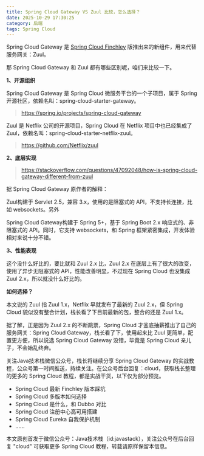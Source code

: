 ```yaml
---
title: Spring Cloud Gateway VS Zuul 比较，怎么选择？
date: 2025-10-29 17:30:25
category: 后端
tags: Spring Cloud
---
```


Spring Cloud Gateway 是 [Spring Cloud Finchley](https://mp.weixin.qq.com/s/3MmPgia6ghxwfj2Xcm6tyg) 版推出来的新组件，用来代替服务网关：Zuul。

那 Spring Cloud Gateway 和 Zuul 都有哪些区别呢，咱们来比较一下。

**1、开源组织**

Spring Cloud Gateway 是 Spring Cloud 微服务平台的一个子项目，属于 Spring 开源社区，依赖名叫：spring-cloud-starter-gateway。

> https://spring.io/projects/spring-cloud-gateway

Zuul 是 Netflix 公司的开源项目，Spring Cloud 在 Netflix 项目中也已经集成了 Zuul，依赖名叫：spring-cloud-starter-netflix-zuul。

> https://github.com/Netflix/zuul

**2、底层实现**

> https://stackoverflow.com/questions/47092048/how-is-spring-cloud-gateway-different-from-zuul

据 Spring Cloud Gateway 原作者的解释：

Zuul构建于 Servlet 2.5，兼容 3.x，使用的是阻塞式的 API，不支持长连接，比如 websockets。另外

Spring Cloud Gateway构建于 Spring 5+，基于 Spring Boot 2.x 响应式的、非阻塞式的 API。同时，它支持 websockets，和 Spring 框架紧密集成，开发体验相对来说十分不错。

**3、性能表现**

这个没什么好比的，要比就和 Zuul 2.x 比，Zuul 2.x 在底层上有了很大的改变，使用了异步无阻塞式的 API，性能改善明显，不过现在 Spring Cloud 也没集成 Zuul 2.x，所以就没什么好比的。


**如何选择？**

本文说的 Zuul 指 Zuul 1.x，Netflix 早就发布了最新的 Zuul 2.x，但 Spring Cloud 貌似没有整合计划，栈长看了下目前最新的包，整合的还是 Zuul 1.x。

据了解，正是因为 Zuul 2.x 的不断跳票，Spring Cloud 才釜底抽薪推出了自己的服务网关：Spring Cloud Gateway，栈长看了下，使用起来比 Zuul 更简单，配置更方便，所以说选 Spring Cloud Gateway 没错，毕竟是 Spring Cloud 亲儿子，不会始乱终弃。

关注Java技术栈微信公众号，栈长将继续分享 Spring Cloud Gateway 的实战教程，公众号第一时间推送，持续关注。在公众号后台回复：cloud，获取栈长整理的更多的 Spring Cloud 教程，都是实战干货，以下仅为部分预览。

- Spring Cloud 最新 Finchley 版本踩坑
- Spring Cloud 多版本如何选择
- Spring Cloud 是什么，和 Dubbo 对比
- Spring Cloud 注册中心高可用搭建
- Spring Cloud Eureka 自我保护机制
- ……

本文原创首发于微信公众号：Java技术栈（id:javastack），关注公众号在后台回复 "cloud" 可获取更多 Spring Cloud 教程，转载请原样保留本信息。



